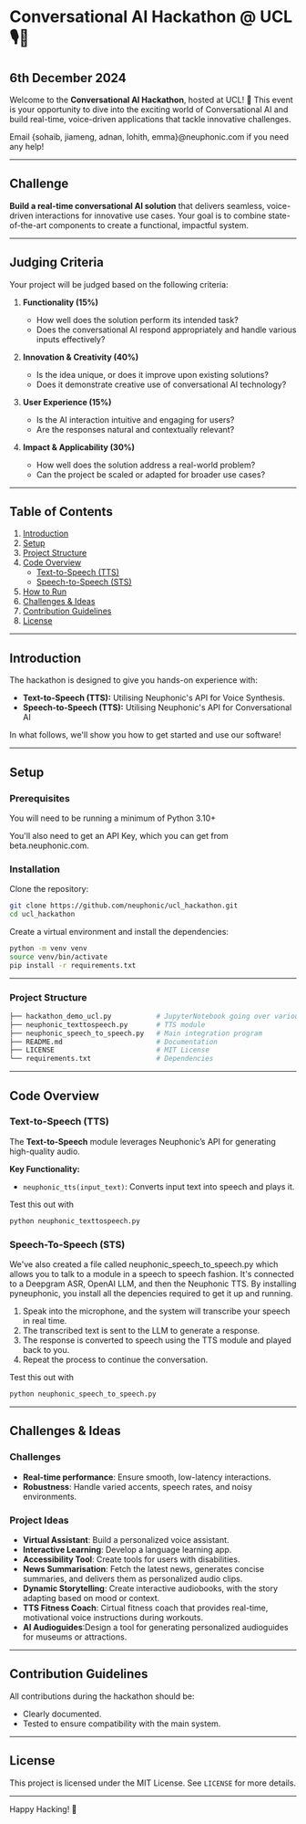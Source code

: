 # Conversational AI Hackathon @ UCL 🎙️🤖
## 6th December 2024
Welcome to the **Conversational AI Hackathon**, hosted at UCL! 🚀 This event is your opportunity to dive into the exciting world of Conversational AI and build real-time, voice-driven applications that tackle innovative challenges.

Email {sohaib, jiameng, adnan, lohith, emma}@neuphonic.com if you need any help!

---

## Challenge

**Build a real-time conversational AI solution** that delivers seamless, voice-driven interactions for innovative use cases. Your goal is to combine state-of-the-art components to create a functional, impactful system.

---

## Judging Criteria

Your project will be judged based on the following criteria:

1. **Functionality (15%)**
   - How well does the solution perform its intended task?  
   - Does the conversational AI respond appropriately and handle various inputs effectively?

2. **Innovation & Creativity (40%)**
   - Is the idea unique, or does it improve upon existing solutions?  
   - Does it demonstrate creative use of conversational AI technology?

3. **User Experience (15%)**
   - Is the AI interaction intuitive and engaging for users?  
   - Are the responses natural and contextually relevant?

4. **Impact & Applicability (30%)**
   - How well does the solution address a real-world problem?  
   - Can the project be scaled or adapted for broader use cases?

---

## Table of Contents

1. [Introduction](#introduction)  
2. [Setup](#setup)  
3. [Project Structure](#project-structure)  
4. [Code Overview](#code-overview)  
   - [Text-to-Speech (TTS)](#text-to-speech)  
   - [Speech-to-Speech (STS)](#speech-to-speech)  
5. [How to Run](#how-to-run)  
6. [Challenges & Ideas](#challenges--ideas)  
7. [Contribution Guidelines](#contribution-guidelines)  
8. [License](#license)  


---

## Introduction

The hackathon is designed to give you hands-on experience with:  
- **Text-to-Speech (TTS):** Utilising Neuphonic's API for Voice Synthesis.  
- **Speech-to-Speech (TTS):** Utilising Neuphonic's API for Conversational AI

In what follows, we'll show you how to get started and use our software!

---

## Setup

### Prerequisites

You will need to be running a minimum of Python 3.10+ 

You'll also need to get an API Key, which you can get from beta.neuphonic.com.

### Installation

Clone the repository:  
```bash
git clone https://github.com/neuphonic/ucl_hackathon.git
cd ucl_hackathon
```

Create a virtual environment and install the dependencies:

```bash
python -m venv venv
source venv/bin/activate
pip install -r requirements.txt
```

---

### Project Structure
```bash
├── hackathon_demo_ucl.py           # JupyterNotebook going over various helpful examples
├── neuphonic_texttospeech.py       # TTS module
├── neuphonic_speech_to_speech.py   # Main integration program
├── README.md                       # Documentation
├── LICENSE                         # MIT License
└── requirements.txt                # Dependencies
```

---

## Code Overview

### Text-to-Speech (TTS)

The **Text-to-Speech** module leverages Neuphonic’s API for generating high-quality audio.

**Key Functionality:**  
- `neuphonic_tts(input_text)`: Converts input text into speech and plays it.

Test this out with

```python
python neuphonic_texttospeech.py
```



### Speech-To-Speech (STS)
We've also created a file called neuphonic_speech_to_speech.py which allows you to talk to a module in a speech to speech fashion. It's connected to a Deepgram ASR, OpenAI LLM, and then the Neuphonic TTS. By installing pyneuphonic, you install all the depencies required to get it up and running.

1. Speak into the microphone, and the system will transcribe your speech in real time.
2. The transcribed text is sent to the LLM to generate a response.
3. The response is converted to speech using the TTS module and played back to you.
4. Repeat the process to continue the conversation.


Test this out with

```bash
python neuphonic_speech_to_speech.py
```


---

## Challenges & Ideas

### Challenges
- **Real-time performance**: Ensure smooth, low-latency interactions.  
- **Robustness**: Handle varied accents, speech rates, and noisy environments.  

### Project Ideas
- **Virtual Assistant**: Build a personalized voice assistant.  
- **Interactive Learning**: Develop a language learning app.  
- **Accessibility Tool**: Create tools for users with disabilities.
- **News Summarisation**: Fetch the latest news, generates concise summaries, and delivers them as personalized audio clips.
- **Dynamic Storytelling**: Create interactive audiobooks, with the story adapting based on mood or context.
- **TTS Fitness Coach**: Cirtual fitness coach that provides real-time, motivational voice instructions during workouts.
- **AI Audioguides**:Design a tool for generating personalized audioguides for museums or attractions.

---

## Contribution Guidelines

All contributions during the hackathon should be:  
- Clearly documented.  
- Tested to ensure compatibility with the main system.  

---

## License

This project is licensed under the MIT License. See `LICENSE` for more details.

---

Happy Hacking! 🎉